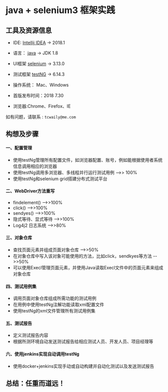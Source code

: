 # java + selenium3 框架实践

## 工具及资源信息
* IDE: [Intellij IDEA](https://www.jetbrains.com/idea/) -> 2018.1

* 语言： [java](http://www.oracle.com/technetwork/java/javase/downloads/jdk8-downloads-2133151.html) -> JDK 1.8

* UI框架 [selenium](https://www.seleniumhq.org/download/) -> 3.13.0

* 测试框架 [testNG](https://www.yiibai.com/testng/) -> 6.14.3

* 操作系统： Mac、Windows

* 首版发布时间：2018 7.30

* 浏览器:Chrome、Firefox、IE

如有问题，请联系 : `tcwaily@me.com`


## 构想及步骤
#### 一、配置管理
* 使用testNg管理所有配置文件，如浏览器配置、账号，例如能根据使用者系统信息调用相应的浏览器
* 使用testNg调用多浏览器、多线程并行运行测试用例  -->> 100%
* 使用testNg和selenium grid搭建分布式测试平台

#### 二、WebDriver方法重写
* findelement()         -->>100%
* click()               -->>100%
* sendyes()             -->>100%
* 隐式等待、显式等待        -->>100%
* Log4j2 日志系统         -->>80%

#### 三、对象仓库
* 查找页面元素并组成页面对象仓库   -->>50%
* 在对象仓库中写入该对象可能使用的方法，比如click，sendkyes等方法 -->>50%
* 可以使用Execl管理页面元素，并使用Java读取Execl文件中的页面元素来组成对象仓库

#### 四、测试用例集
* 调用页面对象仓库组成所需功能的测试用例
* 在用例中使用testNg注解功能读取xml配置文件
* 使用testNg的xml文件管理所有测试用例集

#### 五、测试报告
* 定义测试报告内容
* 根据所测环境自动发送测试报告给相应测试人员、开发人员、项目经理等

#### 六、使用jenkins实现自动调用testNg
* 使用docker+jenkins实现手动或自动构建并自动化测试以及发送测试报告

## 总结：任重而道远！
